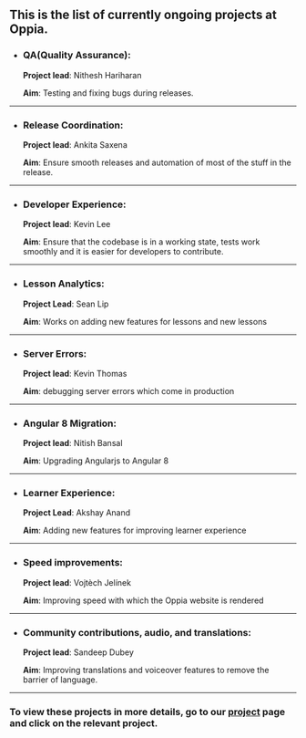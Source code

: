 ## **This is the list of currently ongoing projects at Oppia.**


* ### QA(Quality Assurance):
     **Project lead**: Nithesh Hariharan

     **Aim**: Testing and fixing bugs during releases.

***

* ### Release Coordination: 
     **Project lead**: Ankita Saxena

     **Aim**: Ensure smooth releases and automation of most of the stuff in the release.

***

* ### Developer Experience: 
     **Project lead**: Kevin Lee

     **Aim**: Ensure that the codebase is in a working state, tests work smoothly and it is easier for developers to contribute.

***

* ### Lesson Analytics:
     **Project Lead**: Sean Lip

     **Aim**: Works on adding new features for lessons and new lessons

***

* ### Server Errors: 
     **Project lead**: Kevin Thomas

     **Aim**: debugging server errors which come in production

***

* ### Angular 8 Migration:
     **Project lead**: Nitish Bansal

     **Aim**: Upgrading Angularjs to Angular 8

***

* ### Learner Experience: 
     **Project Lead**: Akshay Anand

     **Aim**: Adding new features for improving learner experience

***

* ### Speed improvements: 
     **Project lead**: Vojtèch Jelínek

     **Aim**: Improving speed with which the Oppia website is rendered

***

* ### Community contributions, audio, and translations:
     **Project lead**: Sandeep Dubey

     **Aim**: Improving translations and voiceover features to remove the barrier of language.

***

### To view these projects in more details, go to our [project](https://github.com/oppia/oppia/projects) page and click on the relevant project.

